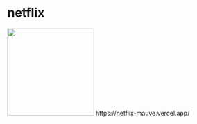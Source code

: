 # netflix 
<img src="https://beatrizoliveiraferreira.github.io/netflix/img/anne_com_e2.jpg" width= 200/>
https://netflix-mauve.vercel.app/

